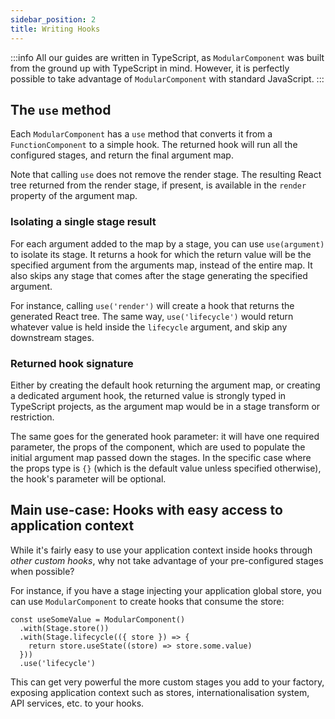 ```yaml
---
sidebar_position: 2
title: Writing Hooks
---
```


:::info
All our guides are written in TypeScript, as `ModularComponent` was built from the ground up with TypeScript in mind.
However, it is perfectly possible to take advantage of `ModularComponent` with standard JavaScript.
:::

## The `use` method

Each `ModularComponent` has a `use` method that converts it from a `FunctionComponent` to a simple hook. The returned
hook will run all the configured stages, and return the final argument map.

Note that calling `use` does not remove the render stage. The resulting React tree returned from the render stage, if
present, is available in the `render` property of the argument map.

### Isolating a single stage result

For each argument added to the map by a stage, you can use `use(argument)` to isolate its stage. 
It returns a hook for which the return value will be the specified argument from the arguments map, instead of the entire map.
It also skips any stage that comes after the stage generating the specified argument.

For instance, calling `use('render')` will create a hook that returns the generated React tree. The same way, `use('lifecycle')`
would return whatever value is held inside the `lifecycle` argument, and skip any downstream stages.

### Returned hook signature

Either by creating the default hook returning the argument map, or creating a dedicated argument hook, the returned
value is strongly typed in TypeScript projects, as the argument map would be in a stage transform or restriction.

The same goes for the generated hook parameter: it will have one required parameter, the props of the component,
which are used to populate the initial argument map passed down the stages. In the specific case where the props type is `{}`
(which is the default value unless specified otherwise), the hook's parameter will be optional.

## Main use-case: Hooks with easy access to application context

While it's fairly easy to use your application context inside hooks through _other custom hooks_, why not take advantage
of your pre-configured stages when possible?

For instance, if you have a stage injecting your application global store, you can use `ModularComponent` to create hooks
that consume the store:

```tsx
const useSomeValue = ModularComponent()
  .with(Stage.store())
  .with(Stage.lifecycle(({ store }) => {
    return store.useState((store) => store.some.value)
  }))
  .use('lifecycle')
```

This can get very powerful the more custom stages you add to your factory, exposing application context such as
stores, internationalisation system, API services, etc. to your hooks.
